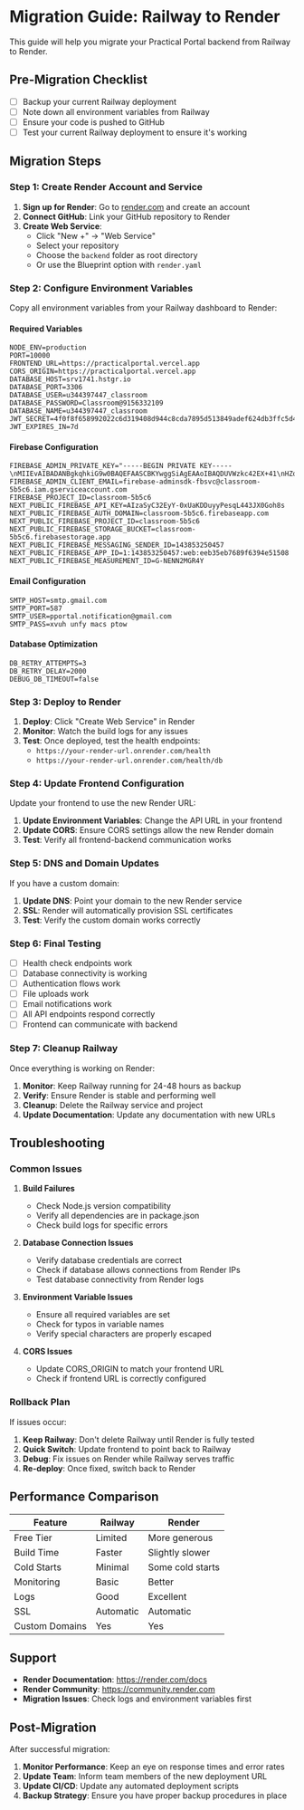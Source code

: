 # Migration Guide: Railway to Render

This guide will help you migrate your Practical Portal backend from Railway to Render.

## Pre-Migration Checklist

- [ ] Backup your current Railway deployment
- [ ] Note down all environment variables from Railway
- [ ] Ensure your code is pushed to GitHub
- [ ] Test your current Railway deployment to ensure it's working

## Migration Steps

### Step 1: Create Render Account and Service

1. **Sign up for Render**: Go to [render.com](https://render.com) and create an account
2. **Connect GitHub**: Link your GitHub repository to Render
3. **Create Web Service**: 
   - Click "New +" → "Web Service"
   - Select your repository
   - Choose the `backend` folder as root directory
   - Or use the Blueprint option with `render.yaml`

### Step 2: Configure Environment Variables

Copy all environment variables from your Railway dashboard to Render:

#### Required Variables
```
NODE_ENV=production
PORT=10000
FRONTEND_URL=https://practicalportal.vercel.app
CORS_ORIGIN=https://practicalportal.vercel.app
DATABASE_HOST=srv1741.hstgr.io
DATABASE_PORT=3306
DATABASE_USER=u344397447_classroom
DATABASE_PASSWORD=Classroom@9156332109
DATABASE_NAME=u344397447_classroom
JWT_SECRET=4f0f8f658992022c6d319408d944c8cda7895d513849adef624db3ffc5d455d7e4824592a08d85e439e26566e8bf35e63
JWT_EXPIRES_IN=7d
```

#### Firebase Configuration
```
FIREBASE_ADMIN_PRIVATE_KEY="-----BEGIN PRIVATE KEY-----\nMIIEvAIBADANBgkqhkiG9w0BAQEFAASCBKYwggSiAgEAAoIBAQDUVWzkc42EX+41\nHZomEMlhbuPiKxhyZfeH9TY+CzV1QM71LyklDp/QhSypvLy52CAhCNYP/96JcZN6\nA06h1hGWlz1qfD6XPJnuqNZAgfYU1Gfc2OPwzgoZobIxpsFZb5hEONtsMQzLeiVl\nL/IihpKHDpmz0gN5WmSKgHTb9518+mPtW60LXeFmnHoPA+LjPTpJTgp/s1aKDe+M\neXZghhILFFDY0NM/fLahm1l8XZQsitbFCUlkCcBCCYuHjxG2ofiJnRpFDwcJCGnI\nEYHMu1C5lcxV60atVWndMkHOPBaqO2uhQ5l6Y/98Hvaf7UVfBTmQJgH9EpyUknnm\nppKsLgnvAgMBAAECggEAFHEPmq7FNl6bQDcpWqDNwmOP7NDZTv93ZSS7pB16zV7/\n4vriAH9NQ3XkEYiUuA+RMvJMKXN9/nLAupkMPj2tqSHGTTTI5yZzwKuLH4q4y33n\nbIuKO5Sabv1HenWOB7OGpTVpanEOb53CxosRyeEgGisoVkzRqM0wVg/ShZr"
FIREBASE_ADMIN_CLIENT_EMAIL=firebase-adminsdk-fbsvc@classroom-5b5c6.iam.gserviceaccount.com
FIREBASE_PROJECT_ID=classroom-5b5c6
NEXT_PUBLIC_FIREBASE_API_KEY=AIzaSyC32EyY-0xUaKDDuyyPesqL443JX0Goh8s
NEXT_PUBLIC_FIREBASE_AUTH_DOMAIN=classroom-5b5c6.firebaseapp.com
NEXT_PUBLIC_FIREBASE_PROJECT_ID=classroom-5b5c6
NEXT_PUBLIC_FIREBASE_STORAGE_BUCKET=classroom-5b5c6.firebasestorage.app
NEXT_PUBLIC_FIREBASE_MESSAGING_SENDER_ID=143853250457
NEXT_PUBLIC_FIREBASE_APP_ID=1:143853250457:web:eeb35eb7689f6394e51508
NEXT_PUBLIC_FIREBASE_MEASUREMENT_ID=G-NENN2MGR4Y
```

#### Email Configuration
```
SMTP_HOST=smtp.gmail.com
SMTP_PORT=587
SMTP_USER=pportal.notification@gmail.com
SMTP_PASS=xvuh unfy macs ptow
```

#### Database Optimization
```
DB_RETRY_ATTEMPTS=3
DB_RETRY_DELAY=2000
DEBUG_DB_TIMEOUT=false
```

### Step 3: Deploy to Render

1. **Deploy**: Click "Create Web Service" in Render
2. **Monitor**: Watch the build logs for any issues
3. **Test**: Once deployed, test the health endpoints:
   - `https://your-render-url.onrender.com/health`
   - `https://your-render-url.onrender.com/health/db`

### Step 4: Update Frontend Configuration

Update your frontend to use the new Render URL:

1. **Update Environment Variables**: Change the API URL in your frontend
2. **Update CORS**: Ensure CORS settings allow the new Render domain
3. **Test**: Verify all frontend-backend communication works

### Step 5: DNS and Domain Updates

If you have a custom domain:
1. **Update DNS**: Point your domain to the new Render service
2. **SSL**: Render will automatically provision SSL certificates
3. **Test**: Verify the custom domain works correctly

### Step 6: Final Testing

- [ ] Health check endpoints work
- [ ] Database connectivity is working
- [ ] Authentication flows work
- [ ] File uploads work
- [ ] Email notifications work
- [ ] All API endpoints respond correctly
- [ ] Frontend can communicate with backend

### Step 7: Cleanup Railway

Once everything is working on Render:
1. **Monitor**: Keep Railway running for 24-48 hours as backup
2. **Verify**: Ensure Render is stable and performing well
3. **Cleanup**: Delete the Railway service and project
4. **Update Documentation**: Update any documentation with new URLs

## Troubleshooting

### Common Issues

1. **Build Failures**
   - Check Node.js version compatibility
   - Verify all dependencies are in package.json
   - Check build logs for specific errors

2. **Database Connection Issues**
   - Verify database credentials are correct
   - Check if database allows connections from Render IPs
   - Test database connectivity from Render logs

3. **Environment Variable Issues**
   - Ensure all required variables are set
   - Check for typos in variable names
   - Verify special characters are properly escaped

4. **CORS Issues**
   - Update CORS_ORIGIN to match your frontend URL
   - Check if frontend URL is correctly configured

### Rollback Plan

If issues occur:
1. **Keep Railway**: Don't delete Railway until Render is fully tested
2. **Quick Switch**: Update frontend to point back to Railway
3. **Debug**: Fix issues on Render while Railway serves traffic
4. **Re-deploy**: Once fixed, switch back to Render

## Performance Comparison

| Feature | Railway | Render |
|---------|---------|--------|
| Free Tier | Limited | More generous |
| Build Time | Faster | Slightly slower |
| Cold Starts | Minimal | Some cold starts |
| Monitoring | Basic | Better |
| Logs | Good | Excellent |
| SSL | Automatic | Automatic |
| Custom Domains | Yes | Yes |

## Support

- **Render Documentation**: https://render.com/docs
- **Render Community**: https://community.render.com
- **Migration Issues**: Check logs and environment variables first

## Post-Migration

After successful migration:
1. **Monitor Performance**: Keep an eye on response times and error rates
2. **Update Team**: Inform team members of the new deployment URL
3. **Update CI/CD**: Update any automated deployment scripts
4. **Backup Strategy**: Ensure you have proper backup procedures in place
